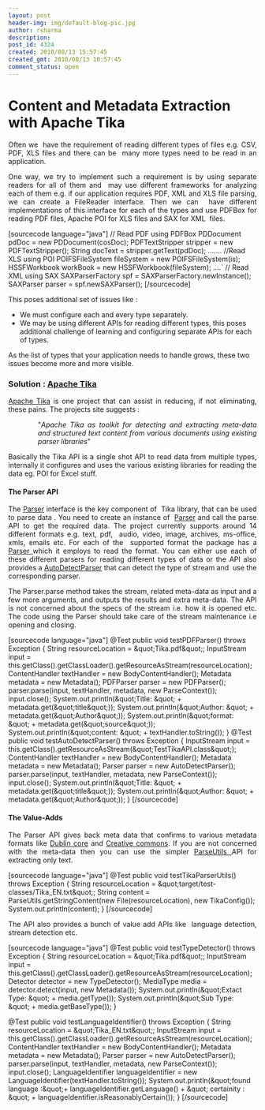 ```yaml
---
layout: post
header-img: img/default-blog-pic.jpg
author: rsharma
description: 
post_id: 4324
created: 2010/08/13 15:57:45
created_gmt: 2010/08/13 10:57:45
comment_status: open
---
```


# Content and Metadata Extraction with Apache Tika

<p style="text-align: justify;">Often we  have the requirement of reading different types of files e.g. CSV, PDF, XLS files and there can be  many more types need to be read in an  application.</p>

<p style="text-align: justify;">One way, we try to implement such a requirement is by  using separate readers for all of them and  may use different frameworks for  analyzing each of them e.g. if our application requires PDF, XML and XLS file parsing, we can create a FileReader interface. Then we can  have different implementations of this interface for each of the types and use PDFBox for reading PDF files, Apache POI for XLS files and SAX for XML  files.<!--more--></p>

<p>[sourcecode language="java"]
// Read PDF using PDFBox
PDDocument pdDoc = new PDDocument(cosDoc);
PDFTextStripper stripper = new PDFTextStripper();
String docText = stripper.getText(pdDoc);
.......
//Read XLS using POI
POIFSFileSystem fileSystem = new POIFSFileSystem(is);
HSSFWorkbook workBook = new HSSFWorkbook(fileSystem);
....`
// Read XML using  SAX
SAXParserFactory spf = SAXParserFactory.newInstance();
SAXParser parser = spf.newSAXParser();
[/sourcecode]</p>
<p>This poses additional set of issues like :
<ul>
    <li>We must configure each and every type separately.</li>
    <li>We may be using different APIs for reading different types, this poses additional challenge of  learning and configuring separate APIs for each of types.</li>
</ul>
As the list of types  that your application needs to handle grows, these two issues become more and more visible.
<h3>Solution : <a href="http://tika.apache.org/">Apache Tika</a></h3>
<p style="text-align: justify;"><a href="http://tika.apache.org/">Apache Tika</a> is one project that can assist in reducing, if not eliminating, these pains. The projects site suggests :</p>
<p style="padding-left: 60px; text-align: justify;">"<em>Apache  Tika as toolkit for detecting and extracting meta-data and  structured  text content from various documents using existing parser  libraries</em>"</p>
<p style="text-align: justify;">Basically  the Tika API is a single shot API to read data from multiple types,  internally it configures and uses the various existing libraries for  reading the data eg. POI for Excel stuff.</p></p>
<h4><strong>The Parser API</strong></h4>

<p style="text-align: justify;">The <a href="http://tika.apache.org/0.7/api/org/apache/tika/parser/Parser.html">Parser</a> interface is the key component of  Tika library, that can be used to parse data . You need to create an instance of  <a href="http://tika.apache.org/0.7/api/org/apache/tika/parser/Parser.html">Parser</a> and call the parse API to get the required data.  The project currently  supports around 14 different formats e.g. text,  pdf,  audio, video,  image, archives, ms-office, xmls, emails etc. For  each of the  supported  format the package has a <a href="http://tika.apache.org/0.7/api/org/apache/tika/parser/Parser.html">Parser </a>which  it employs to read the format. You can either use each of these  different parsers for reading different types of data or the API also  provides a <a href="http://tika.apache.org/0.7/api/org/apache/tika/parser/AutoDetectParser.html">AutoDetectParser</a> that can detect the type of stream and  use the corresponding parser.</p>

<p style="text-align: justify;">The  Parser.parse method takes the stream, related meta-data                      as input and a few more arguments, and outputs the results and extra                      meta-data. The API is not concerned about the specs  of the stream i.e. how it is  opened etc. The code using the Parser  should take care of the stream  maintenance i.e opening and closing.</p>

<p>[sourcecode language="java"]
@Test
public void testPDFParser() throws Exception {
 String resourceLocation = &amp;quot;Tika.pdf&amp;quot;;
 InputStream input = this.getClass().getClassLoader().getResourceAsStream(resourceLocation);
 ContentHandler textHandler = new BodyContentHandler();
 Metadata metadata = new Metadata();
 PDFParser parser = new PDFParser();
 parser.parse(input, textHandler, metadata, new ParseContext());
 input.close();
 System.out.println(&amp;quot;Title: &amp;quot; + metadata.get(&amp;quot;title&amp;quot;));
 System.out.println(&amp;quot;Author: &amp;quot; + metadata.get(&amp;quot;Author&amp;quot;));
 System.out.println(&amp;quot;format: &amp;quot; + metadata.get(&amp;quot;source&amp;quot;));
 System.out.println(&amp;quot;content: &amp;quot; + textHandler.toString());
}
@Test
public void testAutoDetectParser() throws Exception {
 InputStream input = this.getClass().getResourceAsStream(&amp;quot;TestTikaAPI.class&amp;quot;);
 ContentHandler textHandler = new BodyContentHandler();
 Metadata metadata = new Metadata();
 Parser parser = new AutoDetectParser();
 parser.parse(input, textHandler, metadata, new ParseContext());
 input.close();
 System.out.println(&amp;quot;Title: &amp;quot; + metadata.get(&amp;quot;title&amp;quot;));
 System.out.println(&amp;quot;Author: &amp;quot; + metadata.get(&amp;quot;Author&amp;quot;));
 }
[/sourcecode]
<h4>The Value-Adds</h4>
<p style="text-align: justify;">The Parser API gives back meta data that confirms to various metadata formats like <a href="http://dublincore.org/">Dublin core</a> and <a href="http://creativecommons.org/">Creative commons</a>. If you are not concerned with the meta-data then you can use the simpler <a href="http://tika.apache.org/0.7/api/org/apache/tika/utils/ParseUtils.html">ParseUtils </a>API for extracting only text.</p></p>
<p>[sourcecode language="java"]
@Test
public void testTikaParserUtils() throws Exception {
 String resourceLocation = &amp;quot;target/test-classes/Tika_EN.txt&amp;quot;;
 String content = ParseUtils.getStringContent(new File(resourceLocation), new TikaConfig());
 System.out.println(content);
}
[/sourcecode]
<p style="text-align: justify;">The API also provides a bunch of value add APIs like  language detection, stream detection etc.</p></p>
<p>[sourcecode language="java"]
@Test
public void testTypeDetector() throws Exception {
 String resourceLocation = &amp;quot;Tika.pdf&amp;quot;;
 InputStream input = this.getClass().getClassLoader().getResourceAsStream(resourceLocation);
 Detector detector = new TypeDetector();
 MediaType media = detector.detect(input, new Metadata());
 System.out.println(&amp;quot;Extact Type: &amp;quot; + media.getType());
 System.out.println(&amp;quot;Sub Type: &amp;quot; + media.getBaseType());
 }</p>
<p>@Test
public void testLanguageIdentifier() throws Exception {
 String resourceLocation = &amp;quot;Tika_EN.txt&amp;quot;;
 InputStream input = this.getClass().getClassLoader().getResourceAsStream(resourceLocation);
 ContentHandler textHandler = new BodyContentHandler();
 Metadata metadata = new Metadata();
 Parser parser = new AutoDetectParser();
 parser.parse(input, textHandler, metadata, new ParseContext());
 input.close();
 LanguageIdentifier languageIdentifier = new LanguageIdentifier(textHandler.toString());
 System.out.println(&amp;quot;found language :&amp;quot;+ languageIdentifier.getLanguage() + &amp;quot; certainity : &amp;quot; + languageIdentifier.isReasonablyCertain());
 }
[/sourcecode]</p>